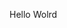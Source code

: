 Hello Wolrd






































































































































































































































































































































































































































































































































































































































































































































































































































































































































































































































































































































































































































































































































































































































































































































































































































































































































































































































































































































































































































































































































































































